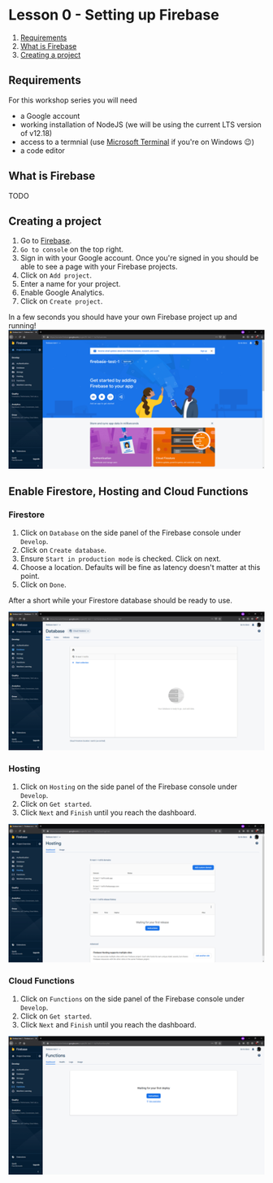 # Lesson 0 - Setting up Firebase

1. [Requirements](#requirements)
2. [What is Firebase](#what-is-firebase)
3. [Creating a project](#creating-a-project)

## Requirements

For this workshop series you will need

- a Google account
- working installation of NodeJS (we will be using the current LTS version of v12.18)
- access to a termnial (use [Microsoft Terminal](https://aka.ms/terminal) if you're on Windows 😉)
- a code editor

## What is Firebase

TODO

## Creating a project

1. Go to [Firebase](https://firebase.google.com/).
2. `Go to console` on the top right.
3. Sign in with your Google account. Once you're signed in you should be able to see a page with your Firebase projects.
4. Click on `Add project`.
5. Enter a name for your project.
6. Enable Google Analytics.
7. Click on `Create project`.

In a few seconds you should have your own Firebase project up and running!
![Image of Success Page](images/firebase_complete.png?raw=true "Firebase Success Page")

## Enable Firestore, Hosting and Cloud Functions

### Firestore

1. Click on `Database` on the side panel of the Firebase console under `Develop`.
2. Click on `Create database`.
3. Ensure `Start in production mode` is checked. Click on next.
4. Choose a location. Defaults will be fine as latency doesn't matter at this point.
5. Click on `Done`.

After a short while your Firestore database should be ready to use.

![Image of Firestore](images/firestore.png?raw=true "Firebase Firestore Page")

### Hosting

1. Click on `Hosting` on the side panel of the Firebase console under `Develop`.
2. Click on `Get started`.
3. Click `Next` and `Finish` until you reach the dashboard.

![Image of Firebase Hosting](images/hosting.png?raw=true "Firebase Hosting Page")

### Cloud Functions

1. Click on `Functions` on the side panel of the Firebase console under `Develop`.
2. Click on `Get started`.
3. Click `Next` and `Finish` until you reach the dashboard.

![Image of Firebase Functions](images/functions.png?raw=true "Firebase Functions Page")
